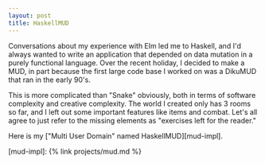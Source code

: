 ```yaml
---
layout: post
title: HaskellMUD
---
```


Conversations about my experience with Elm led me to Haskell, and I'd always wanted to write an application that depended on data mutation in a purely functional language. Over the recent holiday, I decided to make a MUD, in part because the first large code base I worked on was a DikuMUD that ran in the early 90's.

<!--break-->

This is more complicated than "Snake" obviously, both in terms of software complexity and creative complexity. The world I created only has 3 rooms so far, and I left out some important features like items and combat. Let's all agree to just refer to the missing elements as "exercises left for the reader."

Here is my ["Multi User Domain" named HaskellMUD][mud-impl].

[mud-impl]: {% link projects/mud.md %}
